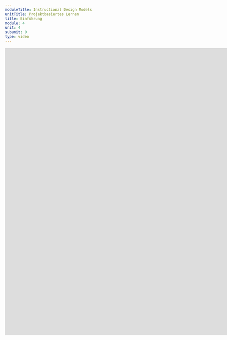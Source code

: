 ```yaml
---
moduleTitle: Instructional Design Models
unitTitle: Projektbasiertes Lernen
title: Einführung
module: 4
unit: 4
subunit: 0
type: video
---
```


<iframe width="1922" height="945" src="https://www.youtube.com/embed/tpds4cdPcbI?autoplay=1" frameborder="0" allow="accelerometer; autoplay; encrypted-media; gyroscope; picture-in-picture" allowfullscreen></iframe>



<!-- Projectbasiertes Lernen ist dem Problembasierten Lernen relativ ähnlich. Lernende erhalten ein schlecht strukturiertes Problem,d ass sie lösen sollen. Im Gegensatz zum problembasierten Lernen erstellen die Lernenden im projektbasierten Lernen Projekte/ Artekfakte. Projektbasiertes Lernen ist daher für viele Lernende motivierend, das sie sich persönlich mit ihrem Projekt verbunden fühlen. Sie geben dem Projekt einen Namen, gestalten es selber und können es anderen Menschen zeigen. Wenn wir von Proejkten sprechen, meine wir lange große Projekte, die teilweise über Wochen oder Monate umgesetzt werden. Bei der direkten Instruktion haben wir eher kleinere Tests, die nur ein paar wenige Minuten benötigen. Die Probleme sollen authentisch sein. Ein großer Vorteil dessen ist, dass lernende durch solche Lernumgebungen bereits einen Eindruck bekommen, wie eine Tätigkeit außerhalb der Lernumgebung aussieht. 

Allerdings ist projektbasiertes Lernen icht unbedingt einfach umzusetzen. Das Projekt muss motivierend sein, es darf nicht zu kmoplelx sein, und es die Lernenden müssen utnerstütz werden, dass problem zu lösen. Technologie kann aber helfen, diese porlbem zz lösen, beispielsweise durch Feedbackschleifen. 
 -->
